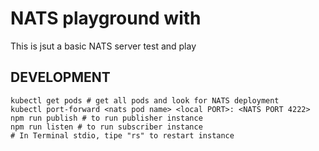 # NATS playground with

This is jsut a basic NATS server test and play

## DEVELOPMENT

```
kubectl get pods # get all pods and look for NATS deployment
kubectl port-forward <nats pod name> <local PORT>: <NATS PORT 4222>
npm run publish # to run publisher instance
npm run listen # to run subscriber instance
# In Terminal stdio, tipe "rs" to restart instance

```